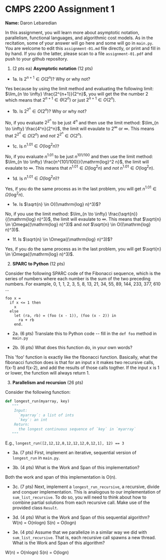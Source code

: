 

# CMPS 2200 Assignment 1

**Name:** Daron Lebaredian


In this assignment, you will learn more about asymptotic notation, parallelism, functional languages, and algorithmic cost models. As in the recitation, some of your answer will go here and some will go in `main.py`. You are welcome to edit this `assignment-01.md` file directly, or print and fill in by hand. If you do the latter, please scan to a file `assignment-01.pdf` and push to your github repository. 
  
  

1. (2 pts ea) **Asymptotic notation** (12 pts)

  - 1a. Is $2^{n+1} \in O(2^n)$? Why or why not? 

Yes because by using the limit method and evaluating the following limit: $\lim_{n \to \infty} \frac{2^{n+1}}{2^n}$, you will get the the number 2 which means that $2^{n+1} \in \Theta(2^n)$ or just $2^{n+1} \in O(2^n)$.

  - 1b. Is $2^{2^n} \in O(2^n)$? Why or why not?

No, if you evaluate $2^{2^n}$ to be just $4^n$ and then use the limit method: $\lim_{n \to \infty} \frac{4^n}{2^n}$, the limit will evaulate to $2^\infty$ or $\infty$. This means that $2^{2^n} \in \Omega(2^n)$ and *not* $2^{2^n} \in O(2^n)$.

  - 1c. Is $n^{1.01} \in O(\mathrm{log}^2 n)$?

No, if you evaluate $n^{1.01}$ to be just $n^{101/100}$ and then use the limit method: $\lim_{n \to \infty} \frac{n^{101/100}}{\mathrm{log}^2 n}$, the limit will evaulate to $\infty$. This means that $n^{1.01} \in \Omega(\mathrm{log}^2 n)$ and *not* $n^{1.01} \in O(\mathrm{log}^2 n)$.

  - 1d. Is $n^{1.01} \in \Omega(\mathrm{log}^2 n)$?

Yes, if you do the same process as in the last problem, you will get $n^{1.01} \in \Omega(\mathrm{log}^2 n)$.

  - 1e. Is $\sqrt{n} \in O((\mathrm{log} n)^3)$?
  
No, if you use the limit method: $\lim_{n \to \infty} \frac{\sqrt{n}}{(\mathrm{log} n)^3}$, the limit will evaulate to $\infty$. This means that $\sqrt{n} \in \Omega((\mathrm{log} n)^3)$ and *not* $\sqrt{n} \in O((\mathrm{log} n)^3)$.

  - 1f. Is $\sqrt{n} \in \Omega((\mathrm{log} n)^3)$?  

Yes, if you do the same process as in the last problem, you will get $\sqrt{n} \in \Omega((\mathrm{log} n)^3)$.

2. **SPARC to Python** (12 pts)

Consider the following SPARC code of the Fibonacci sequence, which is the series of numbers where each number is the sum of the two preceding numbers. For example, 0, 1, 1, 2, 3, 5, 8, 13, 21, 34, 55, 89, 144, 233, 377, 610 ... 

```sparc
foo x =
  if x <= 1 then
    x
  else
    let (ra, rb) = (foo (x - 1)), (foo (x - 2)) in
      ra + rb
    end.
```

  - 2a. (6 pts) Translate this to Python code -- fill in the `def foo` method in `main.py`  

  - 2b. (6 pts) What does this function do, in your own words?

This 'foo' function is exactly like the fibonacci function. Basically, what the fibonacci function does is that for an input x it makes two recursive calls, f(x-1) and f(x-2), and add the results of those calls togther. If the input x is 1 or lower, the function will always return 1.
  

3. **Parallelism and recursion** (26 pts)

Consider the following function:  

```python
def longest_run(myarray, key)
   """
    Input:
      `myarray`: a list of ints
      `key`: an int
    Return:
      the longest continuous sequence of `key` in `myarray`
   """
```
E.g., `longest_run([2,12,12,8,12,12,12,0,12,1], 12) == 3`  
 
  - 3a. (7 pts) First, implement an iterative, sequential version of `longest_run` in `main.py`.  

  - 3b. (4 pts) What is the Work and Span of this implementation?  

Both the work and span of this implementation is O(n).

  - 3c. (7 pts) Next, implement a `longest_run_recursive`, a recursive, divide and conquer implementation. This is analogous to our implementation of `sum_list_recursive`. To do so, you will need to think about how to combine partial solutions from each recursive call. Make use of the provided class `Result`.   

  - 3d. (4 pts) What is the Work and Span of this sequential algorithm?  
W(n) = O(nlogn)
S(n) = O(logn)


  - 3e. (4 pts) Assume that we parallelize in a similar way we did with `sum_list_recursive`. That is, each recursive call spawns a new thread. What is the Work and Span of this algorithm?  

W(n) = O(nlogn)
S(n) = O(logn)

